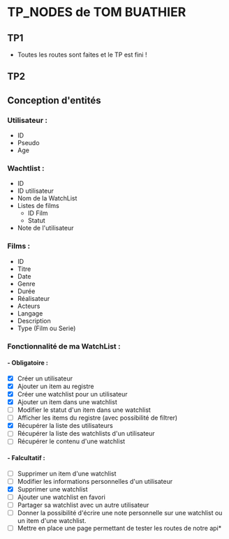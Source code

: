 # TP_NODES de TOM BUATHIER 

## TP1

* Toutes les routes sont faites et le TP est fini !

## TP2

## Conception d'entités

### Utilisateur :

* ID 
* Pseudo 
* Age

### Wachtlist :

* ID
* ID utilisateur 
* Nom de la WatchList
* Listes de films
    * ID Film 
    * Statut
* Note de l'utilisateur

### Films :

* ID
* Titre
* Date
* Genre
* Durée
* Réalisateur
* Acteurs
* Langage
* Description
* Type (Film ou Serie)

### Fonctionnalité de ma WatchList : 

#### - Obligatoire :

- [x] Créer un utilisateur
- [x] Ajouter un item au registre
- [x] Créer une watchlist pour un utilisateur
- [x] Ajouter un item dans une watchlist
- [ ] Modifier le statut d'un item dans une watchlist
- [ ] Afficher les items du registre (avec possibilité de filtrer)
- [x] Récupérer la liste des utilisateurs
- [ ] Récupérer la liste des watchlists d'un utilisateur
- [ ] Récupérer le contenu d'une watchlist

#### - Falcultatif :

- [ ] Supprimer un item d'une watchlist
- [ ] Modifier les informations personnelles d'un utilisateur
- [x] Supprimer une watchlist
- [ ] Ajouter une watchlist en favori
- [ ] Partager sa watchlist avec un autre utilisateur
- [ ] Donner la possibilité d'écrire une note personnelle sur une watchlist ou un item d'une watchlist.
- [ ] Mettre en place une page permettant de tester les routes de notre api*
